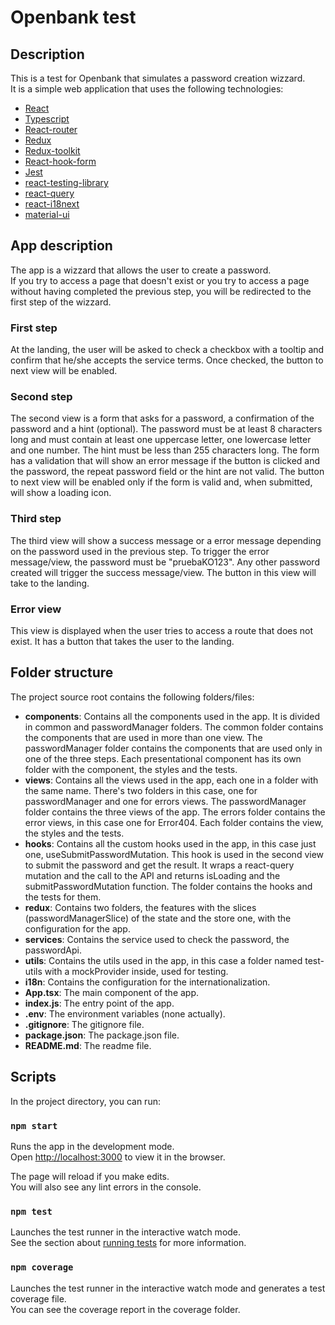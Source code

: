 # Openbank test

## Description

This is a test for Openbank that simulates a password creation wizzard. <br>
It is a simple web application that uses the following technologies:
- [React](https://reactjs.org/)
- [Typescript](https://www.typescriptlang.org/)
- [React-router](https://reactrouter.com/)
- [Redux](https://redux.js.org/)
- [Redux-toolkit](https://redux-toolkit.js.org/)
- [React-hook-form](https://react-hook-form.com/)
- [Jest](https://jestjs.io/)
- [react-testing-library](https://testing-library.com/docs/react-testing-library/intro/)
- [react-query](https://react-query.tanstack.com/)
- [react-i18next](https://react.i18next.com/)
- [material-ui](https://material-ui.com/)

## App description

The app is a wizzard that allows the user to create a password. <br>
If you try to access a page that doesn't exist or you try to access a page without having completed the previous step, you will be redirected to the first step of the wizzard. <br>

### First step
At the landing, the user will be asked to check a checkbox with a tooltip and confirm that he/she accepts the service terms. Once checked, the button to next view will be enabled.<br>
### Second step
The second view is a form that asks for a password, a confirmation of the password and a hint (optional). The password must be at least 8 characters long and must contain at least one uppercase letter, one lowercase letter and one number. The hint must be less than 255 characters long. The form has a validation that will show an error message if the button is clicked and the password, the repeat password field or the hint are not valid. The button to next view will be enabled only if the form is valid and, when submitted, will show a loading icon.<br>

### Third step
The third view will show a success message or a error message depending on the password used in the previous step. To trigger the error message/view, the password must be "pruebaKO123". Any other password created will trigger the success message/view. The button in this view will take to the landing.<br>

### Error view
This view is displayed when the user tries to access a route that does not exist. It has a button that takes the user to the landing.<br>

## Folder structure

The project source root contains the following folders/files:
- **components**: Contains all the components used in the app. It is divided in common and passwordManager folders. The common folder contains the components that are used in more than one view. The passwordManager folder contains the components that are used only in one of the three steps. Each presentational component has its own folder with the component, the styles and the tests. 
- **views**: Contains all the views used in the app, each one in a folder with the same name. There's two folders in this case, one for passwordManager and one for errors views. The passwordManager folder contains the three views of the app. The errors folder contains the error views, in this case one for Error404. Each folder contains the view, the styles and the tests.
- **hooks**: Contains all the custom hooks used in the app, in this case just one, useSubmitPasswordMutation. This hook is used in the second view to submit the password and get the result. It wraps a react-query mutation and the call to the API and returns isLoading and the submitPasswordMutation function. The folder contains the hooks and the tests for them.
- **redux**: Contains two folders, the features with the slices (passwordManagerSlice) of the state and the store one, with the configuration for the app.
- **services**: Contains the service used to check the password, the passwordApi.
- **utils**: Contains the utils used in the app, in this case a folder named test-utils with a mockProvider inside, used for testing.
- **i18n**: Contains the configuration for the internationalization.
- **App.tsx**: The main component of the app.
- **index.js**: The entry point of the app.
- **.env**: The environment variables (none actually).
- **.gitignore**: The gitignore file.
- **package.json**: The package.json file.
- **README.md**: The readme file.

## Scripts

In the project directory, you can run:

### `npm start`

Runs the app in the development mode.<br>
Open [http://localhost:3000](http://localhost:3000) to view it in the browser.

The page will reload if you make edits.<br>
You will also see any lint errors in the console.

### `npm test`

Launches the test runner in the interactive watch mode.<br>
See the section about [running tests](https://facebook.github.io/create-react-app/docs/running-tests) for more information.

### `npm coverage`

Launches the test runner in the interactive watch mode and generates a test coverage file.<br>
You can see the coverage report in the coverage folder.
